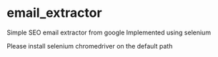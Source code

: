 # email_extractor

Simple SEO email extractor from google 
Implemented using selenium


Please install selenium chromedriver on the default path
